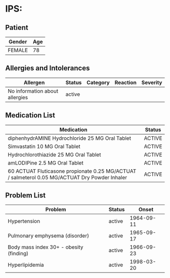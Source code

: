 # IPS:

## Patient

|Gender|Age|
|---|---|
|FEMALE|78|

## Allergies and Intolerances

|Allergen|Status|Category|Reaction|Severity|
|---|---|---|---|---|
|No information about allergies|active||||

## Medication List

|Medication|Status|
|---|---|
|diphenhydrAMINE Hydrochloride 25 MG Oral Tablet|ACTIVE|
|Simvastatin 10 MG Oral Tablet|ACTIVE|
|Hydrochlorothiazide 25 MG Oral Tablet|ACTIVE|
|amLODIPine 2.5 MG Oral Tablet|ACTIVE|
|60 ACTUAT Fluticasone propionate 0.25 MG/ACTUAT / salmeterol 0.05 MG/ACTUAT Dry Powder Inhaler|ACTIVE|

## Problem List

|Problem|Status|Onset|
|---|---|---|
|Hypertension|active|1964-09-11|
|Pulmonary emphysema (disorder)|active|1965-09-17|
|Body mass index 30+ - obesity (finding)|active|1966-09-23|
|Hyperlipidemia|active|1998-03-20|
